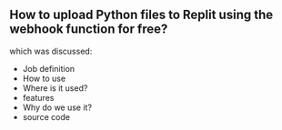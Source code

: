 How to upload Python files to Replit using the webhook function for free?
-----------------
which was discussed:
- Job definition
- How to use
- Where is it used?
- features
- Why do we use it?
- source code

